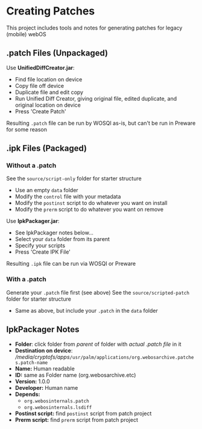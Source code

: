 # Creating Patches

This project includes tools and notes for generating patches for legacy (mobile) webOS

## .patch Files (Unpackaged)

Use **UnifiedDiffCreator.jar**:

- Find file location on device
- Copy file off device
- Duplicate file and edit copy
- Run Unified Diff Creator, giving original file, edited duplicate, and original location on device
- Press 'Create Patch'

Resulting `.patch` file can be run by WOSQI as-is, but can't be run in Preware for some reason

## .ipk Files (Packaged)

### Without a .patch
See the `source/script-only` folder for starter structure

- Use an empty `data` folder
- Modify the `control` file with your metadata
- Modify the `postinst` script to do whatever you want on install
- Modify the `prerm` script to do whatever you want on remove

Use **IpkPackager.jar**:

- See IpkPackager notes below...
- Select your `data` folder from its parent
- Specify your scripts
- Press 'Create IPK File'

Resulting `.ipk` file can be run via WOSQI or Preware

### With a .patch
Generate your `.patch` file first (see above)
See the `source/scripted-patch` folder for starter structure

- Same as above, but include your `.patch` in the `data` folder

## IpkPackager Notes

- **Folder**: click folder from *parent* of folder with *actual .patch file* in it
- **Destination on device**: */media/cryptofs/apps*`/usr/palm/applications/org.webosarchive.patches.patch-name`
- **Name:** Human readable
- **ID:** same as Folder name (org.webosarchive.etc)
- **Version:** 1.0.0
- **Developer:** Human name
- **Depends:** 
	- `org.webosinternals.patch`
	- `org.webosinternals.lsdiff`
- **Postinst script:** find `postinst` script from patch project
- **Prerm script:** find `prerm` script from patch project
